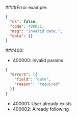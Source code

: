 ####Error example:
```json
{
  "ok": false,
  "code": 400031,
  "msg": "Invalid date.",
  "data": {}
}
```

###400:
- 400000: Invalid params
```json
{
  "errors": [{
    "field": "date",
    "reason": "required"
  }]  
}
```
- 400001: User already exists
- 400002: Already following
